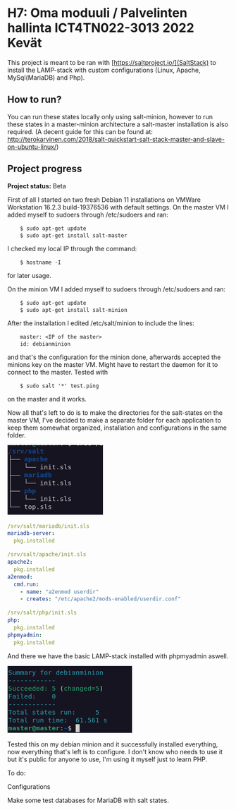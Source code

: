 
# H7: Oma moduuli / Palvelinten hallinta ICT4TN022-3013 2022 Kevät

This project is meant to be ran with [https://saltproject.io/](SaltStack) to install the LAMP-stack with custom configurations (Linux, Apache, MySql(MariaDB) and Php).

## How to run?

You can run these states locally only using salt-minion, however to run these states in a master-minion architecture a salt-master installation is also required. 
(A decent guide for this can be found at: http://terokarvinen.com/2018/salt-quickstart-salt-stack-master-and-slave-on-ubuntu-linux/)

## Project progress
<B>Project status:</b> Beta

First of all I started on two fresh Debian 11 installations on VMWare Workstation 16.2.3 build-19376536 with default settings.
On the master VM I added myself to sudoers through /etc/sudoers and ran:

		$ sudo apt-get update
		$ sudo apt-get install salt-master
		
I checked my local IP through the command:

		$ hostname -I 
	
for later usage.
	
On the minion VM I added myself to sudoers through /etc/sudoers and ran:

		$ sudo apt-get update
		$ sudo apt-get install salt-minion
		
After the installation I edited /etc/salt/minion to include the lines:

		master: <IP of the master>
		id: debianminion
		
and that's the configuration for the minion done, afterwards accepted the minions key on the master VM. Might have to restart the daemon for it to connect to the master.
Tested with

		$ sudo salt '*' test.ping
		
on the master and it works.

Now all that's left to do is to make the directories for the salt-states on the master VM, I've decided to make a separate folder for each application to keep them somewhat organized, installation and configurations in the same folder.

![Tree](https://raw.githubusercontent.com/Jimitesti/h7moduli/main/Pictures/tree.png)
```YAML
/srv/salt/mariadb/init.sls
mariadb-server:
  pkg.installed
```
````YAML
/srv/salt/apache/init.sls
apache2:
  pkg.installed
a2enmod:
  cmd.run:
    - name: "a2enmod userdir"
    - creates: "/etc/apache2/mods-enabled/userdir.conf"
````
````YAML
/srv/salt/php/init.sls
php:
  pkg.installed
phpmyadmin:
  pkg.installed
````
And there we have the basic LAMP-stack installed with phpmyadmin aswell.

![Test](https://raw.githubusercontent.com/Jimitesti/h7moduli/main/Pictures/test.png)

Tested this on my debian minion and it successfully installed everything, now everything that's left is to configure.
I don't know who needs to use it but it's public for anyone to use, I'm using it myself just to learn PHP.

To do:

Configurations

Make some test databases for MariaDB with salt states.